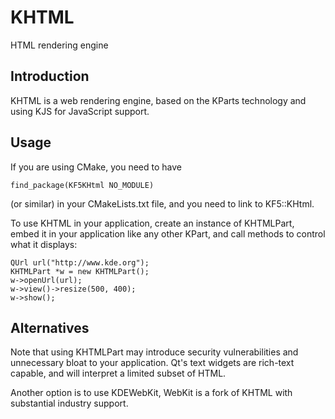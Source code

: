 # KHTML

HTML rendering engine

## Introduction

KHTML is a web rendering engine, based on the KParts technology and using KJS for JavaScript support.


## Usage

If you are using CMake, you need to have

    find_package(KF5KHtml NO_MODULE)

(or similar) in your CMakeLists.txt file, and you need to link to KF5::KHtml.

To use KHTML in your application, create an instance of KHTMLPart, embed it in
your application like any other KPart, and call methods to control what it
displays:

    QUrl url("http://www.kde.org");
    KHTMLPart *w = new KHTMLPart();
    w->openUrl(url);
    w->view()->resize(500, 400);
    w->show();


## Alternatives

Note that using KHTMLPart may introduce security vulnerabilities and unnecessary
bloat to your application.  Qt's text widgets are rich-text capable, and will
interpret a limited subset of HTML.

Another option is to use KDEWebKit, WebKit is a fork of KHTML with substantial
industry support.


